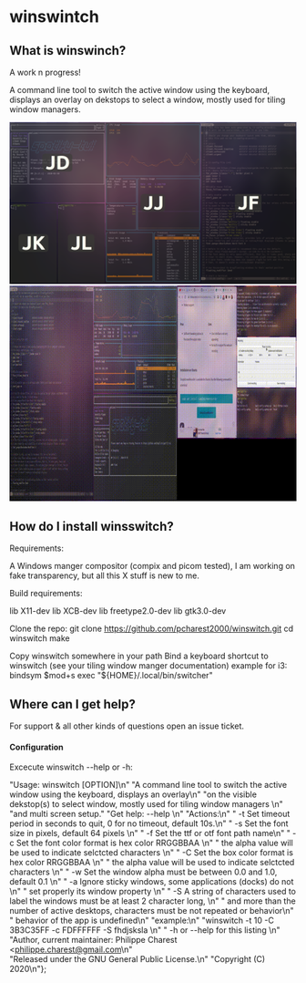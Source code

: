 
# winswintch

## What is winswinch?

A work n progress!

A command line tool to switch the active window using the keyboard, displays  an overlay on dekstops to select a window, mostly used for tiling window managers.


![](https://github.com/pcharest2000/winswitch/raw/main/screenshots/screen.png)
![](https://github.com/pcharest2000/winswitch/raw/main/screenshots/sample.gif)

## How do I install winsswitch?

Requirements:

A Windows manger compositor (compix and picom tested), I am working on fake transparency, but all this X stuff is new to me.

Build requirements:

lib X11-dev
lib XCB-dev
lib freetype2.0-dev
lib gtk3.0-dev

Clone the repo:
git clone https://github.com/pcharest2000/winswitch.git
cd winswitch
make

Copy winswitch somewhere in your path
Bind a keyboard shortcut to winswitch (see your tiling window manger documentation) example for i3:  
bindsym $mod+s  exec "${HOME}/.local/bin/switcher"

## Where can I get help?


For support & all other kinds of questions open an issue ticket. 


#### Configuration

Excecute winswitch --help or -h:

"Usage: winswitch [OPTION]\n"
"A command line tool to switch the active window using the keyboard, displays  an overlay\n"
"on the visible dekstop(s) to select window, mostly used for tiling window managers \n"
"and multi screen setup."
"Get help:   --help \n"
"Actions:\n"
"  -t <TIME>   Set timeout period in seconds to quit, 0 for no timeout, default 10s.\n"
"  -s <SIZE>   Set the font size in pixels, default 64 pixels \n"
"  -f <FILE>   Set the ttf or otf font path name\n"
"  -c <COLOR>  Set the font color format is hex color RRGGBBAA \n"
"              the alpha value will be used to indicate selctcted characters \n"
"  -C <COLOR>  Set the box color format is hex color RRGGBBAA \n"
"              the alpha value will be used to indicate selctcted characters \n"
"  -w <ALPHA>  Set the window alpha must be between 0.0 and 1.0, default 0.1  \n"
"  -a          Ignore sticky windows, some applications (docks) do not  \n"
"              set properly its window property \n"
"  -S          A string of characters used to label the windows must be at least 2 character long, \n"
"              and more than the number of active desktops, characters must be not repeated or behavior\n"
"              behavior of the app is undefined\n"
"example:\n"
"winswitch -t 10 -C 3B3C35FF -c FDFFFFFF   -S fhdjsksla \n"
"  -h or --help  for this listing \n"
"Author, current maintainer: Philippe Charest <philippe.charest@gmail.com\n"                \
"Released under the GNU General Public License.\n"
"Copyright (C) 2020\n"};
